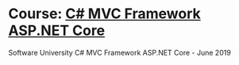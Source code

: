 #  Course: [C# MVC Framework ASP.NET Core](https://softuni.bg/trainings/2419/asp-net-core-mvc-june-2019)
Software University   C# MVC Framework ASP.NET Core - June 2019

